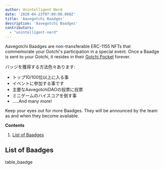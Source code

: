 ```yaml
---
author: Unintelligent Nerd
date: '2020-04-23T07:00:00.000Z'
title: 'Aavegotchi Baadges'
description: 'Aavegotchi Baadges'
contributors:
  - "unintelligent-nerd"
---
```


Aavegotchi Baadges are non-transferable ERC-1155 NFTs that commemorate your Gotchi's participation in a special event. Once a Baadge is sent to your Gotchi, it resides in their [Gotchi Pocket](/aavegotchi-profile#gotchi-pocket) forever.

バッジを獲得する方法色々あります:

* トップ10/100位以上に入る事
* イベントに参加する事です
* 主要なAavegotchiDAOの投票に投票
* ミニゲームのハイスコアを倒す事
* .....And many more!

Keep your eyes out for more Baadges. They will be announced by the team as and when they become available.

<div class="contentsBox">

**Contents**

<ol>
<li><a href=#list-of-baadges>List of Baadges</a></li>
</ol>

</div>

## List of Baadges

table_baadge

